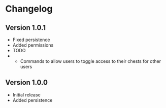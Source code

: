 Changelog
=========
Version 1.0.1
-------------

*   Fixed persistence
*   Added permissions
*   TODO
*   *   Commands to allow users to toggle access to their chests for other users

Version 1.0.0
-------------

*   Initial release
*   Added persistence